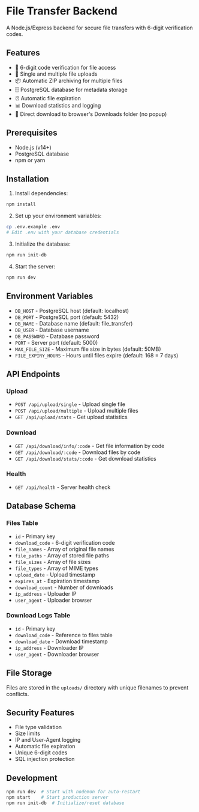 # File Transfer Backend

A Node.js/Express backend for secure file transfers with 6-digit verification codes.

## Features

- 🔐 6-digit code verification for file access
- 📁 Single and multiple file uploads
- 📦 Automatic ZIP archiving for multiple files
- 🗄️ PostgreSQL database for metadata storage
- ⏰ Automatic file expiration
- 📊 Download statistics and logging
- 🚀 Direct download to browser's Downloads folder (no popup)

## Prerequisites

- Node.js (v14+)
- PostgreSQL database
- npm or yarn

## Installation

1. Install dependencies:
```bash
npm install
```

2. Set up your environment variables:
```bash
cp .env.example .env
# Edit .env with your database credentials
```

3. Initialize the database:
```bash
npm run init-db
```

4. Start the server:
```bash
npm run dev
```

## Environment Variables

- `DB_HOST` - PostgreSQL host (default: localhost)
- `DB_PORT` - PostgreSQL port (default: 5432)
- `DB_NAME` - Database name (default: file_transfer)
- `DB_USER` - Database username
- `DB_PASSWORD` - Database password
- `PORT` - Server port (default: 5000)
- `MAX_FILE_SIZE` - Maximum file size in bytes (default: 50MB)
- `FILE_EXPIRY_HOURS` - Hours until files expire (default: 168 = 7 days)

## API Endpoints

### Upload
- `POST /api/upload/single` - Upload single file
- `POST /api/upload/multiple` - Upload multiple files
- `GET /api/upload/stats` - Get upload statistics

### Download
- `GET /api/download/info/:code` - Get file information by code
- `GET /api/download/:code` - Download files by code
- `GET /api/download/stats/:code` - Get download statistics

### Health
- `GET /api/health` - Server health check

## Database Schema

### Files Table
- `id` - Primary key
- `download_code` - 6-digit verification code
- `file_names` - Array of original file names
- `file_paths` - Array of stored file paths
- `file_sizes` - Array of file sizes
- `file_types` - Array of MIME types
- `upload_date` - Upload timestamp
- `expires_at` - Expiration timestamp
- `download_count` - Number of downloads
- `ip_address` - Uploader IP
- `user_agent` - Uploader browser

### Download Logs Table
- `id` - Primary key
- `download_code` - Reference to files table
- `download_date` - Download timestamp
- `ip_address` - Downloader IP
- `user_agent` - Downloader browser

## File Storage

Files are stored in the `uploads/` directory with unique filenames to prevent conflicts.

## Security Features

- File type validation
- Size limits
- IP and User-Agent logging
- Automatic file expiration
- Unique 6-digit codes
- SQL injection protection

## Development

```bash
npm run dev  # Start with nodemon for auto-restart
npm start    # Start production server
npm run init-db  # Initialize/reset database
```

